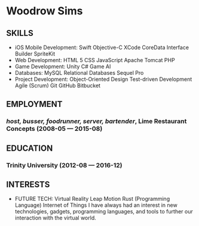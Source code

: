 Woodrow Sims
============






## SKILLS

  - iOS Mobile Development: Swift Objective-C XCode CoreData Interface Builder SpriteKit 
  - Web Development: HTML 5 CSS JavaScript Apache Tomcat PHP 
  - Game Development: Unity C# Game AI 
  - Databases: MySQL Relational Databases Sequel Pro 
  - Project Development: Object-Oriented Design Test-driven Development Agile (Scrum) Git GitHub Bitbucket 

## EMPLOYMENT

### *host, busser, foodrunner, server, bartender*, Lime Restaurant Concepts (2008-05 — 2015-08)






## EDUCATION

### Trinity University (2012-08 — 2016-12)












## INTERESTS

- FUTURE TECH: Virtual Reality Leap Motion Rust (Programming Language) Internet of Things 
I have always had an interest in new technologies, gadgets, programming languages, and tools to further our interaction with the virtual world.


